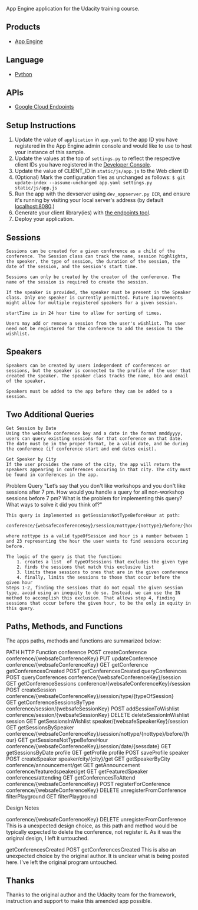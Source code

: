 App Engine application for the Udacity training course.

## Products
- [App Engine][1]

## Language
- [Python][2]

## APIs
- [Google Cloud Endpoints][3]

## Setup Instructions
1. Update the value of `application` in `app.yaml` to the app ID you
   have registered in the App Engine admin console and would like to use to host
   your instance of this sample.
1. Update the values at the top of `settings.py` to
   reflect the respective client IDs you have registered in the
   [Developer Console][4].
1. Update the value of CLIENT_ID in `static/js/app.js` to the Web client ID
1. (Optional) Mark the configuration files as unchanged as follows:
   `$ git update-index --assume-unchanged app.yaml settings.py static/js/app.js`
1. Run the app with the devserver using `dev_appserver.py DIR`, and ensure it's running by visiting
   your local server's address (by default [localhost:8080][5].)
1. Generate your client library(ies) with [the endpoints tool][6].
1. Deploy your application.

## Sessions
	Sessions can be created for a given conference as a child of the conference. The Session class can track the name, session highlights, the speaker, the type of session, the duration of the session, the date of the session, and the session's start time.

	Sessions can only be created by the creator of the conference. The name of the session is required to create the session. 

	If the speaker is provided, the speaker must be present in the Speaker class. Only one speaker is currently permitted. Future improvements might allow for multiple registered speakers for a given session.

	startTime is in 24 hour time to allow for sorting of times.

	Users may add or remove a session from the user's wishlist. The user need not be registered for the conference to add the session to the wishlist.

## Speakers
	Speakers can be created by users independent of conferences or sessions, but the speaker is connected to the profile of the user that created the speaker. The speaker class tracks the name, bio and email of the speaker.

	Speakers must be added to the app before they can be added to a session.

## Two Additional Queries

	Get Session by Date
	Using the websafe conference key and a date in the format mmddyyyy, users can query existing sessions for that conference on that date. The date must be in the proper format, be a valid date, and be during the conference (if conference start and end dates exist).

	Get Speaker by City
	If the user provides the name of the city, the app will return the speakers appearing in conferences occuring in that city. The city must be found in conferences in the app.

Problem Query
	"Let’s say that you don't like workshops and you don't like sessions after 7 pm. How would you handle a query for all non-workshop sessions before 7 pm? What is the problem for implementing this query? What ways to solve it did you think of?"

	This query is implemented as getSessionsNotTypeBeforeHour at path:

	conference/{websafeConferenceKey}/session/nottype/{nottype}/before/{hour}

	where nottype is a valid typeOfSession and hour is a number between 1 and 23 representing the hour the user wants to find sessions occuring before.

	The logic of the query is that the function:
		1. creates a list  of typeOfSessions that excludes the given type
		2. finds the sessions that match this exclusive list
		3. limits these sessions to ones that are in the given conference
		4. finally, limits the sessions to those that occur before the given hour
	Steps 1-2, finding the sessions that do not equal the given session type, avoid using an inequity to do so. Instead, we can use the IN method to accomplish this exclusion. That allows step 4, finding sessions that occur before the given hour, to be the only in equity in this query.

## Paths, Methods, and Functions

The apps paths, methods and functions are summarized below:

PATH        							HTTP    Function
conference 								POST	createConference
conference/{websafeConferenceKey}		PUT    	updateConference
conference/{websafeConferenceKey}		GET    	getConference
getConferencesCreated					POST	getConferencesCreated
queryConferences						POST	queryConferences
conference/{websafeConferenceKey}/session	
										GET 	getConferenceSessions
conference/{websafeConferenceKey}/session	
										POST 	createSession
conference/{websafeConferenceKey}/session/type/{typeOfSession}	
										GET 	getConferenceSessionsByType
conference/session/{websafeSessionKey}	POST 	addSessionToWishlist
conference/session/{websafeSessionKey}	DELETE 	deleteSessionInWishlist
session 								GET 	getSessionsInWishlist
speaker/{websafeSpeakerKey}/session 	GET 	getSessionsBySpeaker
conference/{websafeConferenceKey}/session/nottype/{nottype}/before/{hour}
										GET		getSessionsNotTypeBeforeHour
conference/{websafeConferenceKey}/session/date/{sessdate}
										GET 	getSessionsByDate
profile 								GET 	getProfile
profile									POST	saveProfile
speaker									POST	createSpeaker
speaker/city/{city}/get 				GET 	getSpeakerByCity
conference/announcement/get				GET 	getAnnouncement
conference/featuredspeaker/get			GET 	getFeaturedSpeaker
conferences/attending					GET 	getConferencesToAttend
conference/{websafeConferenceKey}		POST	registerForConference
conference/{websafeConferenceKey}		DELETE 	unregisterFromConference
filterPlayground						GET 	filterPlayground

Design Notes

conference/{websafeConferenceKey}		DELETE 	unregisterFromConference
	This is a unexpected design choice, as this path and method would be typically expected to delete the conference, not register it. As it was the original design, I left it untouched.

getConferencesCreated					POST	getConferencesCreated
	This is also an unexpected choice by the original author. It is unclear what is being posted here. I've left the original program untouched.

## Thanks

Thanks to the original author and the Udacity team for the framework, instruction and support to make this amended app possible.

[1]: https://developers.google.com/appengine
[2]: http://python.org
[3]: https://developers.google.com/appengine/docs/python/endpoints/
[4]: https://console.developers.google.com/
[5]: https://localhost:8080/
[6]: https://developers.google.com/appengine/docs/python/endpoints/endpoints_tool
